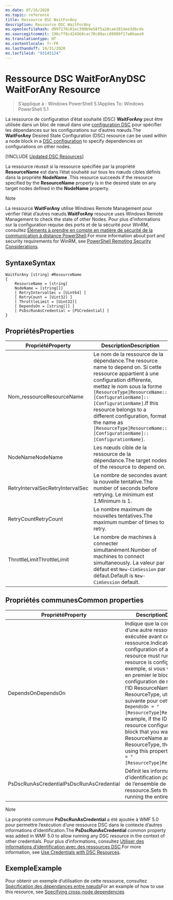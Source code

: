 ```yaml
---
ms.date: 07/16/2020
ms.topic: reference
title: Ressource DSC WaitForAny
description: Ressource DSC WaitForAny
ms.openlocfilehash: d997176c81ec390b9e58f5a28cae1814ee3dbcde
ms.sourcegitcommit: 196c7f8cd24560cac70c88acc89909f17a86aea9
ms.translationtype: HT
ms.contentlocale: fr-FR
ms.lasthandoff: 10/31/2020
ms.locfileid: "93143124"
---
```

# <a name="dsc-waitforany-resource"></a><span data-ttu-id="e52a2-103">Ressource DSC WaitForAny</span><span class="sxs-lookup"><span data-stu-id="e52a2-103">DSC WaitForAny Resource</span></span>

> <span data-ttu-id="e52a2-104">S’applique à : Windows PowerShell 5.1</span><span class="sxs-lookup"><span data-stu-id="e52a2-104">Applies To: Windows PowerShell 5.1</span></span>

<span data-ttu-id="e52a2-105">La ressource de configuration d’état souhaité (DSC) **WaitForAny** peut être utilisée dans un bloc de nœud dans une [configuration DSC](../../../configurations/configurations.md) pour spécifier les dépendances sur les configurations sur d’autres nœuds.</span><span class="sxs-lookup"><span data-stu-id="e52a2-105">The **WaitForAny** Desired State Configuration (DSC) resource can be used within a node block in a [DSC configuration](../../../configurations/configurations.md) to specify dependencies on configurations on other nodes.</span></span>

[!INCLUDE [Updated DSC Resources](../../../../../includes/dsc-resources.md)]

<span data-ttu-id="e52a2-106">La ressource réussit si la ressource spécifiée par la propriété **ResourceName** est dans l’état souhaité sur tous les nœuds cibles définis dans la propriété **NodeName** .</span><span class="sxs-lookup"><span data-stu-id="e52a2-106">This resource succeeds if the resource specified by the **ResourceName** property is in the desired state on any target nodes defined in the **NodeName** property.</span></span>

> [!NOTE]
> <span data-ttu-id="e52a2-107">La ressource **WaitForAny** utilise Windows Remote Management pour vérifier l’état d’autres nœuds.</span><span class="sxs-lookup"><span data-stu-id="e52a2-107">**WaitForAny** resource uses Windows Remote Management to check the state of other Nodes.</span></span> <span data-ttu-id="e52a2-108">Pour plus d’informations sur la configuration requise des ports et de la sécurité pour WinRM, consultez [Éléments à prendre en compte en matière de sécurité de la communication à distance PowerShell](/powershell/scripting/learn/remoting/winrmsecurity).</span><span class="sxs-lookup"><span data-stu-id="e52a2-108">For more information about port and security requirements for WinRM, see [PowerShell Remoting Security Considerations](/powershell/scripting/learn/remoting/winrmsecurity).</span></span>

## <a name="syntax"></a><span data-ttu-id="e52a2-109">Syntaxe</span><span class="sxs-lookup"><span data-stu-id="e52a2-109">Syntax</span></span>

```Syntax
WaitForAny [string] #ResourceName
{
    ResourceName = [string]
    NodeName = [string[]]
    [ RetryIntervalSec = [Uint64] ]
    [ RetryCount = [Uint32] ]
    [ ThrottleLimit = [Uint32]]
    [ DependsOn = [string[]] ]
    [ PsDscRunAsCredential = [PSCredential] ]
}
```

## <a name="properties"></a><span data-ttu-id="e52a2-110">Propriétés</span><span class="sxs-lookup"><span data-stu-id="e52a2-110">Properties</span></span>

|<span data-ttu-id="e52a2-111">Propriété</span><span class="sxs-lookup"><span data-stu-id="e52a2-111">Property</span></span> |<span data-ttu-id="e52a2-112">Description</span><span class="sxs-lookup"><span data-stu-id="e52a2-112">Description</span></span> |
|---|---|
|<span data-ttu-id="e52a2-113">Nom_ressource</span><span class="sxs-lookup"><span data-stu-id="e52a2-113">ResourceName</span></span> |<span data-ttu-id="e52a2-114">Le nom de la ressource de la dépendance.</span><span class="sxs-lookup"><span data-stu-id="e52a2-114">The resource name to depend on.</span></span> <span data-ttu-id="e52a2-115">Si cette ressource appartient à une configuration différente, mettez le nom sous la forme `[ResourceType]ResourceName::[ConfigurationName]::[ConfigurationName]`.</span><span class="sxs-lookup"><span data-stu-id="e52a2-115">If this resource belongs to a different configuration, format the name as `[ResourceType]ResourceName::[ConfigurationName]::[ConfigurationName]`.</span></span> |
|<span data-ttu-id="e52a2-116">NodeName</span><span class="sxs-lookup"><span data-stu-id="e52a2-116">NodeName</span></span> |<span data-ttu-id="e52a2-117">Les nœuds cible de la ressource de la dépendance.</span><span class="sxs-lookup"><span data-stu-id="e52a2-117">The target nodes of the resource to depend on.</span></span> |
|<span data-ttu-id="e52a2-118">RetryIntervalSec</span><span class="sxs-lookup"><span data-stu-id="e52a2-118">RetryIntervalSec</span></span> |<span data-ttu-id="e52a2-119">Le nombre de secondes avant la nouvelle tentative.</span><span class="sxs-lookup"><span data-stu-id="e52a2-119">The number of seconds before retrying.</span></span> <span data-ttu-id="e52a2-120">Le minimum est 1.</span><span class="sxs-lookup"><span data-stu-id="e52a2-120">Minimum is 1.</span></span> |
|<span data-ttu-id="e52a2-121">RetryCount</span><span class="sxs-lookup"><span data-stu-id="e52a2-121">RetryCount</span></span> |<span data-ttu-id="e52a2-122">Le nombre maximum de nouvelles tentatives.</span><span class="sxs-lookup"><span data-stu-id="e52a2-122">The maximum number of times to retry.</span></span> |
|<span data-ttu-id="e52a2-123">ThrottleLimit</span><span class="sxs-lookup"><span data-stu-id="e52a2-123">ThrottleLimit</span></span> |<span data-ttu-id="e52a2-124">Le nombre de machines à connecter simultanément.</span><span class="sxs-lookup"><span data-stu-id="e52a2-124">Number of machines to connect simultaneously.</span></span> <span data-ttu-id="e52a2-125">La valeur par défaut est `New-CimSession` par défaut.</span><span class="sxs-lookup"><span data-stu-id="e52a2-125">Default is `New-CimSession` default.</span></span> |

## <a name="common-properties"></a><span data-ttu-id="e52a2-126">Propriétés communes</span><span class="sxs-lookup"><span data-stu-id="e52a2-126">Common properties</span></span>

|<span data-ttu-id="e52a2-127">Propriété</span><span class="sxs-lookup"><span data-stu-id="e52a2-127">Property</span></span> |<span data-ttu-id="e52a2-128">Description</span><span class="sxs-lookup"><span data-stu-id="e52a2-128">Description</span></span> |
|---|---|
|<span data-ttu-id="e52a2-129">DependsOn</span><span class="sxs-lookup"><span data-stu-id="e52a2-129">DependsOn</span></span> |<span data-ttu-id="e52a2-130">Indique que la configuration d’une autre ressource doit être exécutée avant celle de cette ressource.</span><span class="sxs-lookup"><span data-stu-id="e52a2-130">Indicates that the configuration of another resource must run before this resource is configured.</span></span> <span data-ttu-id="e52a2-131">Par exemple, si vous voulez exécuter en premier le bloc de script de configuration de ressource ayant l’ID ResourceName et le type ResourceType, utilisez la syntaxe suivante pour cette propriété : `DependsOn = "[ResourceType]ResourceName"`.</span><span class="sxs-lookup"><span data-stu-id="e52a2-131">For example, if the ID of the resource configuration script block that you want to run first is ResourceName and its type is ResourceType, the syntax for using this property is `DependsOn = "[ResourceType]ResourceName"`.</span></span> |
|<span data-ttu-id="e52a2-132">PsDscRunAsCredential</span><span class="sxs-lookup"><span data-stu-id="e52a2-132">PsDscRunAsCredential</span></span> |<span data-ttu-id="e52a2-133">Définit les informations d’identification pour l’exécution de l’ensemble de la ressource.</span><span class="sxs-lookup"><span data-stu-id="e52a2-133">Sets the credential for running the entire resource as.</span></span> |

> [!NOTE]
> <span data-ttu-id="e52a2-134">La propriété commune **PsDscRunAsCredential** a été ajoutée à WMF 5.0 pour permettre l’exécution d’une ressource DSC dans le contexte d’autres informations d’identification.</span><span class="sxs-lookup"><span data-stu-id="e52a2-134">The **PsDscRunAsCredential** common property was added in WMF 5.0 to allow running any DSC resource in the context of other credentials.</span></span> <span data-ttu-id="e52a2-135">Pour plus d’informations, consultez [Utiliser des informations d’identification avec des ressources DSC](../../../configurations/runasuser.md).</span><span class="sxs-lookup"><span data-stu-id="e52a2-135">For more information, see [Use Credentials with DSC Resources](../../../configurations/runasuser.md).</span></span>

## <a name="example"></a><span data-ttu-id="e52a2-136">Exemple</span><span class="sxs-lookup"><span data-stu-id="e52a2-136">Example</span></span>

<span data-ttu-id="e52a2-137">Pour obtenir un exemple d’utilisation de cette ressource, consultez [Spécification des dépendances entre nœuds](../../../configurations/crossNodeDependencies.md)</span><span class="sxs-lookup"><span data-stu-id="e52a2-137">For an example of how to use this resource, see [Specifying cross-node dependencies](../../../configurations/crossNodeDependencies.md)</span></span>
